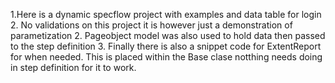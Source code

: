 1.Here is  a dynamic specflow project with examples and data table for login
2. No validations on this project it is however just a demonstration of parametization
2. Pageobject model was also used to hold data then passed to the step definition
3. Finally there is also a snippet code for ExtentReport for when needed. This is placed within the Base clase notthing needs doing in step definition for it to work.